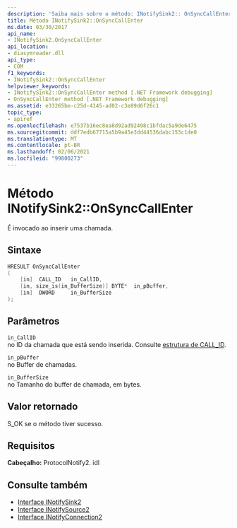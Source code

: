 ```yaml
---
description: 'Saiba mais sobre o método: INotifySink2:: OnSyncCallEnter'
title: Método INotifySink2::OnSyncCallEnter
ms.date: 03/30/2017
api_name:
- INotifySink2.OnSyncCallEnter
api_location:
- diasymreader.dll
api_type:
- COM
f1_keywords:
- INotifySink2::OnSyncCallEnter
helpviewer_keywords:
- INotifySink2::OnSyncCallEnter method [.NET Framework debugging]
- OnSyncCallEnter method [.NET Framework debugging]
ms.assetid: e33265be-c25d-4145-ad02-c3e89d6f26c1
topic_type:
- apiref
ms.openlocfilehash: e7537b16ec8ea8d92ad92498c1bfdac5a9de6475
ms.sourcegitcommit: ddf7edb67715a5b9a45e3dd44536dabc153c1de0
ms.translationtype: MT
ms.contentlocale: pt-BR
ms.lasthandoff: 02/06/2021
ms.locfileid: "99800273"
---
```

# <a name="inotifysink2onsynccallenter-method"></a>Método INotifySink2::OnSyncCallEnter

É invocado ao inserir uma chamada.  
  
## <a name="syntax"></a>Sintaxe  
  
```cpp  
HRESULT OnSyncCallEnter  
(  
    [in]  CALL_ID   in_CallID,  
    [in, size_is(in_BufferSize)] BYTE*  in_pBuffer,  
    [in]  DWORD     in_BufferSize  
);  
```  
  
## <a name="parameters"></a>Parâmetros  

 `in_CallID`  
 no ID da chamada que está sendo inserida. Consulte [estrutura de CALL_ID](call-id-structure.md).  
  
 `in_pBuffer`  
 no Buffer de chamadas.  
  
 `in_BufferSize`  
 no Tamanho do buffer de chamada, em bytes.  
  
## <a name="return-value"></a>Valor retornado  

 S_OK se o método tiver sucesso.  
  
## <a name="requirements"></a>Requisitos  

 **Cabeçalho:** ProtocolNotify2. idl  
  
## <a name="see-also"></a>Consulte também

- [Interface INotifySink2](inotifysink2-interface.md)
- [Interface INotifySource2](inotifysource2-interface.md)
- [Interface INotifyConnection2](inotifyconnection2-interface.md)

